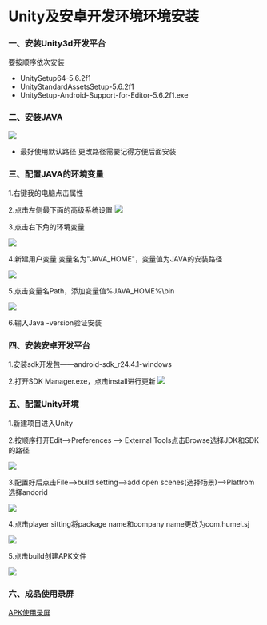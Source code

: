 # Unity及安卓开发环境环境安装
### 一、安装Unity3d开发平台
要按顺序依次安装
+ UnitySetup64-5.6.2f1
+ UnityStandardAssetsSetup-5.6.2f1
+ UnitySetup-Android-Support-for-Editor-5.6.2f1.exe

### 二、安装JAVA
![](https://github.com/NFUNM024/tupian/blob/master/12.png "")
+ 最好使用默认路径 更改路径需要记得方便后面安装
### 三、配置JAVA的环境变量
1.右键我的电脑点击属性

2.点击左侧最下面的高级系统设置
![](https://github.com/NFUNM024/tupian/blob/master/2.png "")

3.点击右下角的环境变量

![](https://github.com/NFUNM024/tupian/blob/master/3.png "")

4.新建用户变量 变量名为"JAVA_HOME"，变量值为JAVA的安装路径

![](https://github.com/NFUNM024/tupian/blob/master/4.png "")

5.点击变量名Path，添加变量值%JAVA_HOME%\bin

![](https://github.com/NFUNM024/tupian/blob/master/5.png "")

6.输入Java -version验证安装
### 四、安装安卓开发平台
1.安装sdk开发包——android-sdk_r24.4.1-windows

2.打开SDK Manager.exe，点击install进行更新
![](https://github.com/NFUNM024/tupian/blob/master/7.png "")
### 五、配置Unity环境
1.新建项目进入Unity

2.按顺序打开Edit-->Preferences --> External Tools点击Browse选择JDK和SDK的路径

![](https://github.com/NFUNM024/tupian/blob/master/8.png "")

3.配置好后点击File-->build setting-->add open scenes(选择场景)-->Platfrom选择andorid

![](https://github.com/NFUNM024/tupian/blob/master/9.png "")

4.点击player sitting将package name和company name更改为com.humei.sj

![](https://github.com/NFUNM024/tupian/blob/master/10.png "")

5.点击build创建APK文件

![](https://github.com/NFUNM024/tupian/blob/master/11.png "")

### 六、成品使用录屏
[APK使用录屏](https://github.com/NFUNM024/tupian/blob/master/%E8%A7%86%E9%A2%91%E5%BD%95%E5%88%B6%201.mp4)
